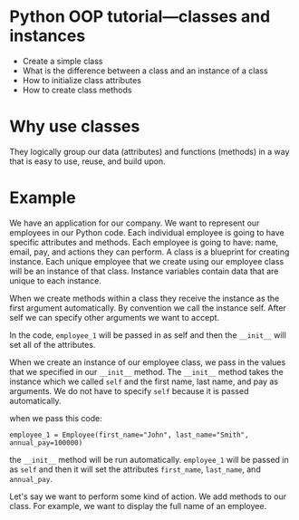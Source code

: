 # Python OOP tutorial&mdash;classes and instances

- Create a simple class
- What is the difference between a class and an instance of a class
- How to initialize class attributes
- How to create class methods

# Why use classes

They logically group our data (attributes) and functions (methods) in a way that is easy to use, reuse, and build upon.

# Example

We have an application for our company. We want to represent our employees in our Python code. Each individual employee is going to have specific attributes and methods. Each employee is going to have: name, email, pay, and actions they can perform. A class is a blueprint for creating instance. Each unique employee that we create using our employee class will be an instance of that class. Instance variables contain data that are unique to each instance.

When we create methods within a class they receive the instance as the first argument automatically. By convention we call the instance self. After self we can specify other arguments we want to accept.

In the code, `employee_1` will be passed in as self and then the `__init__` will set all of the attributes.

When we create an instance of our employee class, we pass in the values that we specified in our `__init__` method. The `__init__` method takes the instance which we called `self` and the first name, last name, and pay as arguments. We do not have to specify `self` because it is passed automatically.

when we pass this code:

    employee_1 = Employee(first_name="John", last_name="Smith", annual_pay=100000)

the `__init__` method will be run automatically. `employee_1` will be passed in as `self` and then it will set the attributes `first_name`, `last_name`, and `annual_pay`.

Let's say we want to perform some kind of action. We add methods to our class. For example, we want to display the full name of an employee.
